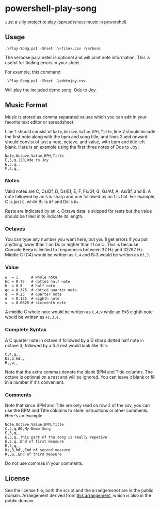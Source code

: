# powershell-play-song
Just a silly project to play (spread)sheet music in powershell.

## Usage
`.\Play-Song.ps1 -Sheet .\<file>.csv -Verbose`

The verbose parameter is optional and will print note information. This is useful for finding errors in your sheet.

For example, this command:

`.\Play-Song.ps1 -Sheet .\odetojoy.csv`

Will play the included demo song, Ode to Joy.

## Music Format
Music is stored as comma separated values which you can edit in your favorite text editor or spreadsheet.

Line 1 should consist of `Note,Octave,Value,BPM,Title`, line 2 should include the first note along with the bpm and song title, and lines 3 and onward should consist of just a note, octave, and value, with bpm and title left blank. Here is an example using the first three notes of Ode to Joy:

```
Note,Octave,Value,BPM,Title
E,3,q,120,Ode to Joy
E,3,q,,
F,3,q,,
```

### Notes
Valid notes are C, Cs/Df, D, Ds/Ef, E, F, Fs/Gf, G, Gs/Af, A, As/Bf, and B. A note followed by an s is sharp and one followed by an f is flat. For example, C is just `C`, while B♭ is `Bf` and D♯ is `Ds`.

Rests are indicated by an `R`. Octave data is skipped for rests but the value should be filled in to indicate its length.

### Octaves
You can type any number you want here, but you'll get errors if you put anything lower than 1 on Ds or higher than 11 on C. This is because Console.Beep is limited to frequencies between 37 Hz and 32767 Hz. Middle C (C4) would be written as `C,4` and B♭3 would be written as `Bf,3`.

### Value
```
w  = 1      # whole note
hd = 0.75   # dotted half note
h  = 0.5    # half note
qd = 0.375  # dotted quarter note
q  = 0.25   # quarter note
e  = 0.125  # eighth note
s  = 0.0625 # sixteenth note
```
A middle C whole note would be written as `C,4,w` while an F♯3 eighth note would be written as `Fs,3,e`.

### Complete Syntax
A C quarter note in octave 4 followed by a D sharp dotted half note in octave 3, followed by a full rest would look like this:
```
C,4,q,,
Ds,3,hd,,
R,,w,,
```
Note that the extra commas denote the blank BPM and Title columns. The octave is optional on a rest and will be ignored. You can leave it blank or fill in a number if it's convenient.

### Comments
Note that since BPM and Title are only read on row 2 of the csv, you can use the BPM and Title columns to store instructions or other comments. Here's an example:
```
Note,Octave,Value,BPM,Title
C,4,q,80,My Demo Song
E,3,q,,
E,3,q,,This part of the song is really repetive
E,3,q,,End of first measure
E,3,q,,
Ds,3,hd,,End of second measure
R,,w,,End of third measure
```
Do not use commas in your comments.

## License
See the license file, both the script and the arrangemenet are in the public domain. Arrangement derived from [this arrangement](https://www.mutopiaproject.org/cgibin/piece-info.cgi?id=528), which is also in the public domain.
